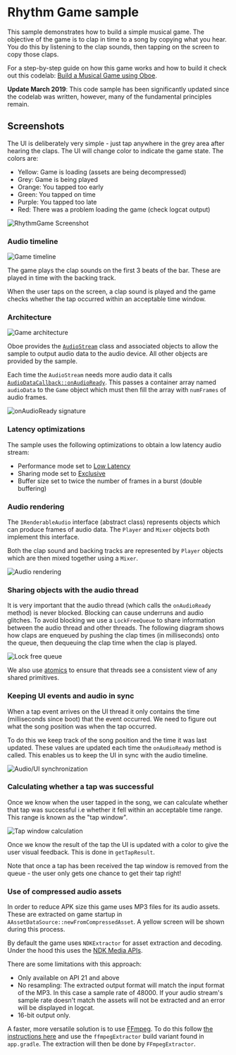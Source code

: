 Rhythm Game sample
==================

This sample demonstrates how to build a simple musical game. The objective of the game is to clap in time to a song by copying what you hear. You do this by listening to the clap sounds, then tapping on the screen to copy those claps.

For a step-by-step guide on how this game works and how to build it check out this codelab: [Build a Musical Game using Oboe](https://codelabs.developers.google.com/codelabs/musicalgame-using-oboe/index.html). 

**Update March 2019**: This code sample has been significantly updated since the codelab was written, however, many of the fundamental principles remain.  

Screenshots
-----------
The UI is deliberately very simple - just tap anywhere in the grey area after hearing the claps. The UI will change color to indicate the game state. The colors are: 

- Yellow: Game is loading (assets are being decompressed)
- Grey: Game is being played
- Orange: You tapped too early
- Green: You tapped on time
- Purple: You tapped too late
- Red: There was a problem loading the game (check logcat output)

![RhythmGame Screenshot](images/RhythmGame-screenshot.png)


### Audio timeline
![Game timeline](images/1-timeline.png "Game timeline")

The game plays the clap sounds on the first 3 beats of the bar. These are played in time with the backing track.

 When the user taps on the screen, a clap sound is played and the game checks whether the tap occurred within an acceptable time window.

### Architecture

![Game architecture](images/2-architecture.png "Game architecture")

Oboe provides the [`AudioStream`](https://github.com/google/oboe/blob/master/include/oboe/AudioStream.h) class and associated objects to allow the sample to output audio data to the audio device. All other objects are provided by the sample.

Each time the `AudioStream` needs more audio data it calls [`AudioDataCallback::onAudioReady`](https://github.com/google/oboe/blob/master/include/oboe/AudioStreamCallback.h). This passes a container array named `audioData` to the `Game` object which must then fill the array with `numFrames` of audio frames.


![onAudioReady signature](images/3-audioData.png "onAudioReady signature")

### Latency optimizations
The sample uses the following optimizations to obtain a low latency audio stream:

- Performance mode set to [Low Latency](https://github.com/google/oboe/blob/master/FullGuide.md#setting-performance-mode)
- Sharing mode set to [Exclusive](https://github.com/google/oboe/blob/master/FullGuide.md#sharing-mode)
- Buffer size set to twice the number of frames in a burst (double buffering)

### Audio rendering

The `IRenderableAudio` interface (abstract class) represents objects which can produce frames of audio data. The `Player` and `Mixer` objects both implement this interface.

Both the clap sound and backing tracks are represented by `Player` objects which are then mixed together using a `Mixer`.

![Audio rendering](images/4-audio-rendering.png "Audio rendering")

### Sharing objects with the audio thread

It is very important that the audio thread (which calls the `onAudioReady` method) is never blocked. Blocking can cause underruns and audio glitches. To avoid blocking we use a `LockFreeQueue` to share information between the audio thread and other threads. The following diagram shows how claps are enqueued by pushing the clap times (in milliseconds) onto the queue, then dequeuing the clap time when the clap is played.

![Lock free queue](images/5-lockfreequeue.png "Lock free queue")

We also use [atomics](http://en.cppreference.com/w/cpp/atomic/atomic) to ensure that threads see a consistent view of any shared primitives.

### Keeping UI events and audio in sync

When a tap event arrives on the UI thread it only contains the time (milliseconds since boot) that the event occurred. We need to figure out what the song position was when the tap occurred. 

To do this we keep track of the song position and the time it was last updated. These values are updated each time the `onAudioReady` method is called. This enables us to keep the UI in sync with the audio timeline.

![Audio/UI synchronization](images/6-audio-ui-sync.png "Audio/UI synchronization")

### Calculating whether a tap was successful
Once we know when the user tapped in the song, we can calculate whether that tap was successful i.e whether it fell within an acceptable time range. This range is known as the "tap window". 

![Tap window calculation](images/7-tap-window.png "Tap window calculation")

Once we know the result of the tap the UI is updated with a color to give the user visual feedback. This is done in `getTapResult`. 

Note that once a tap has been received the tap window is removed from the queue - the user only gets one chance to get their tap right! 

### Use of compressed audio assets
In order to reduce APK size this game uses MP3 files for its audio assets. These are extracted on game startup in `AAssetDataSource::newFromCompressedAsset`. A yellow screen will be shown during this process. 

By default the game uses `NDKExtractor` for asset extraction and decoding. Under the hood this uses the [NDK Media APIs](https://developer.android.com/ndk/reference/group/media). 

There are some limitations with this approach: 

- Only available on API 21 and above
- No resampling: The extracted output format will match the input format of the MP3. In this case a sample rate of 48000. If your audio stream's sample rate doesn't match the assets will not be extracted and an error will be displayed in logcat. 
- 16-bit output only. 

A faster, more versatile solution is to use [FFmpeg](https://www.ffmpeg.org/). To do this follow [the instructions here](https://medium.com/@donturner/using-ffmpeg-for-faster-audio-decoding-967894e94e71) and use the `ffmpegExtractor` build variant found in `app.gradle`. The extraction will then be done by `FFmpegExtractor`.

